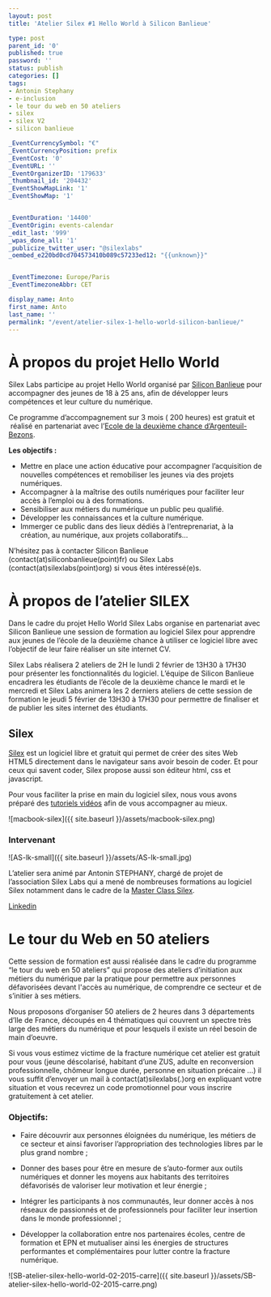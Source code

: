 ```yaml
---
layout: post
title: 'Atelier Silex #1 Hello World à Silicon Banlieue'

type: post
parent_id: '0'
published: true
password: ''
status: publish
categories: []
tags:
- Antonin Stephany
- e-inclusion
- le tour du web en 50 ateliers
- silex
- silex V2
- silicon banlieue

_EventCurrencySymbol: "€"
_EventCurrencyPosition: prefix
_EventCost: '0'
_EventURL: ''
_EventOrganizerID: '179633'
_thumbnail_id: '204432'
_EventShowMapLink: '1'
_EventShowMap: '1'


_EventDuration: '14400'
_EventOrigin: events-calendar
_edit_last: '999'
_wpas_done_all: '1'
_publicize_twitter_user: "@silexlabs"
_oembed_e220bd0cd704573410b089c57233ed12: "{{unknown}}"


_EventTimezone: Europe/Paris
_EventTimezoneAbbr: CET

display_name: Anto
first_name: Anto
last_name: ''
permalink: "/event/atelier-silex-1-hello-world-silicon-banlieue/"
---
```


**À propos du projet Hello World**
==================================

Silex Labs participe au projet Hello World organisé par [Silicon Banlieue](http://www.siliconbanlieue.fr/ "Silicon Banlieue") pour accompagner des jeunes de 18 à 25 ans, afin de développer leurs compétences et leur culture du numérique.

Ce programme d’accompagnement sur 3 mois ( 200 heures) est gratuit et  réalisé en partenariat avec l’[Ecole de la deuxième chance d’Argenteuil- Bezons](http://www.e2c95.com/).

**Les objectifs :**

*   Mettre en place une action éducative pour accompagner l’acquisition de nouvelles compétences et remobiliser les jeunes via des projets numériques.
*   Accompagner à la maîtrise des outils numériques pour faciliter leur accès à l’emploi ou à des formations.
*   Sensibiliser aux métiers du numérique un public peu qualifié.
*   Développer les connaissances et la culture numérique.
*   Immerger ce public dans des lieux dédiés à l’entreprenariat, à la création, au numérique, aux projets collaboratifs…

N’hésitez pas à contacter Silicon Banlieue (contact(at)siliconbanlieue(point)fr) ou Silex Labs (contact(at)silexlabs(point)org) si vous êtes intéressé(e)s.

**À propos de l’atelier SILEX**
===============================

Dans le cadre du projet Hello World Silex Labs organise en partenariat avec Silicon Banlieue une session de formation au logiciel Silex pour apprendre aux jeunes de l’école de la deuxième chance à utiliser ce logiciel libre avec l’objectif de leur faire réaliser un site internet CV.

Silex Labs réalisera 2 ateliers de 2H le lundi 2 février de 13H30 à 17H30 pour présenter les fonctionnalités du logiciel. L’équipe de Silicon Banlieue encadrera les étudiants de l’école de la deuxième chance le mardi et le mercredi et Silex Labs animera les 2 derniers ateliers de cette session de formation le jeudi 5 février de 13H30 à 17H30 pour permettre de finaliser et de publier les sites internet des étudiants.

**Silex**
---------

[Silex](http://www.silex.me/ "Silex") est un logiciel libre et gratuit qui permet de créer des sites Web HTML5 directement dans le navigateur sans avoir besoin de coder. Et pour ceux qui savent coder, Silex propose aussi son éditeur html, css et javascript.

Pour vous faciliter la prise en main du logiciel silex, nous vous avons préparé des [tutoriels vidéos](https://www.silexlabs.org/tutoriels-video-silex/) afin de vous accompagner au mieux.

![macbook-silex]({{ site.baseurl }}/assets/macbook-silex.png)

### Intervenant

![AS-lk-small]({{ site.baseurl }}/assets/AS-lk-small.jpg)

L’atelier sera animé par Antonin STEPHANY, chargé de projet de l’association Silex Labs qui a mené de nombreuses formations au logiciel Silex notamment dans le cadre de la [Master Class Silex](https://www.silexlabs.org/bilan-master-class-silex/).

[Linkedin](https://www.linkedin.com/pub/antonin-stephany/1b/490/27a)

**Le tour du Web en 50 ateliers**
=================================

Cette session de formation est aussi réalisée dans le cadre du programme “le tour du web en 50 ateliers” qui propose des ateliers d’initiation aux métiers du numérique par la pratique pour permettre aux personnes défavorisées devant l'accès au numérique, de comprendre ce secteur et de s’initier à ses métiers.

Nous proposons d’organiser 50 ateliers de 2 heures dans 3 départements d’Ile de France, découpés en 4 thématiques qui couvrent un spectre très large des métiers du numérique et pour lesquels il existe un réel besoin de main d’oeuvre.

Si vous vous estimez victime de la fracture numérique cet atelier est gratuit pour vous (jeune déscolarisé, habitant d’une ZUS, adulte en reconversion professionnelle, chômeur longue durée, personne en situation précaire ...) il vous suffit d’envoyer un mail à contact(at)silexlabs(.)org en expliquant votre situation et vous recevrez un code promotionnel pour vous inscrire gratuitement à cet atelier.

### **Objectifs:**

*   Faire découvrir aux personnes éloignées du numérique, les métiers de ce secteur et ainsi favoriser l’appropriation des technologies libres par le plus grand nombre ;

*   Donner des bases pour être en mesure de s’auto-former aux outils numériques et donner les moyens aux habitants des territoires défavorisés de valoriser leur motivation et leur énergie ;
*   Intégrer les participants à nos communautés, leur donner accès à nos réseaux de passionnés et de professionnels pour faciliter leur insertion dans le monde professionnel ;
*   Développer la collaboration entre nos partenaires écoles, centre de formation et EPN et mutualiser ainsi les énergies de structures performantes et complémentaires pour lutter contre la fracture numérique.

![SB-atelier-silex-hello-world-02-2015-carre]({{ site.baseurl }}/assets/SB-atelier-silex-hello-world-02-2015-carre.png)